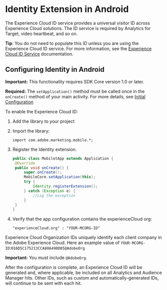 

# Identity Extension in Android

The Experience Cloud ID service provides a universal visitor ID across Experience Cloud solutions. The ID service is required by Analytics for Target, video heartbeat, and so on.

**Tip**: You do not need to populate this ID unless you are using the Experience Cloud ID service. For more information, see the [Experience Cloud ID Service](https://marketing.adobe.com/resources/help/en_US/mcvid/) documentation.

## Configuring Identity in Android

**Important:** This functionality requires SDK Core version 1.0 or later.

**Required:** The `setApplication()` method must be called once in the `onCreate()` method of your main activity. For more details, see [Initial Configuration](https://launch.gitbook.io/marketing-mobile-sdk-v5-by-adobe-documentation/sdk-core/configuration-methods-in-android)

To enable the Experience Cloud ID:

1. Add the library to your project

2. Import the library:

   `import com.adobe.marketing.mobile.*;`

3. Register the Identity extension.

   ```java
   public class MobiletApp extends Application {
    @Override
    public void onCreate() {
        super.onCreate();
        MobileCore.setApplication(this);
        try {
            Identity.registerExtension();
        } catch (Exception e) {
            //Log the exception
        }
    }
   }
   ```

4. Verify that the app configuration contains the experienceCloud org:

   `"experienceCloud.org" : "YOUR-MCORG-ID"`

Experience Cloud Organization IDs uniquely identify each client company in the Adobe Experience Cloud. Here an example value of `YOUR-MCORG-ID`:`016D5C175213CCA80A490D05@AdobeOrg`

**Important:** You must include `@AdobeOrg`.

After the configuration is complete, an Experience Cloud ID will be generated and, where applicable, be included on all Analytics and Audience Manager hits. Other IDs, such as custom and automatically-generated IDs, will continue to be sent with each hit.
